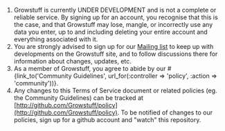 1. Growstuff is currently UNDER DEVELOPMENT and is not a complete or reliable service. By signing up for an account, you recognise that this is the case, and that Growstuff may lose, mangle, or incorrectly use any data you enter, up to and including deleting your entire account and everything associated with it.
1. You are strongly advised to sign up for our [Mailing list](http://wiki.growstuff.org/index.php/Mailing_list) to keep up with developments on the Growstuff site, and to follow discussions there for information about changes, updates, etc.
1. As a member of Growstuff, you agree to abide by our #{link_to('Community Guidelines', url_for(:controller => 'policy', :action => 'community'))}.
1. Any changes to this Terms of Service document or related policies (eg. the Community Guidelines) can be tracked at [http://github.com/Growstuff/policy](http://github.com/Growstuff/policy). To be notified of changes to our policies, sign up for a github account and "watch" this repository.
